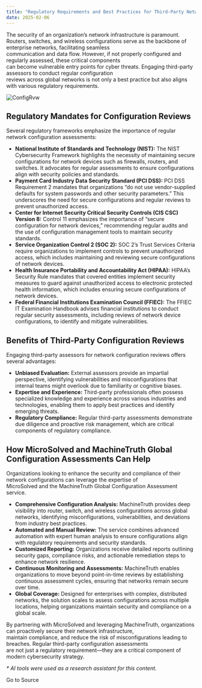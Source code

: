 ```yaml
---
title: "Regulatory Requirements and Best Practices for Third-Party Network Configuration Reviews"
date: 2025-02-06
---
```


The security of an organization’s network infrastructure is paramount.  
Routers, switches, and wireless configurations serve as the backbone of enterprise networks, facilitating seamless  
communication and data flow. However, if not properly configured and regularly assessed, these critical components  
can become vulnerable entry points for cyber threats. Engaging third-party assessors to conduct regular configuration  
reviews across global networks is not only a best practice but also aligns with various regulatory requirements.

![ConfigRvw](https://stateofsecurity.com/wp-content/uploads/2025/02/ConfigRvw.jpg "ConfigRvw.jpg")

## Regulatory Mandates for Configuration Reviews

Several regulatory frameworks emphasize the importance of regular network configuration assessments:

- **National Institute of Standards and Technology (NIST):** The NIST Cybersecurity Framework highlights the necessity of maintaining secure configurations for network devices such as firewalls, routers, and switches. It advocates for regular assessments to ensure configurations align with security policies and standards.
- **Payment Card Industry Data Security Standard (PCI DSS):** PCI DSS Requirement 2 mandates that organizations “do not use vendor-supplied defaults for system passwords and other security parameters.” This underscores the need for secure configurations and regular reviews to prevent unauthorized access.
- **Center for Internet Security Critical Security Controls (CIS CSC) Version 8:** Control 11 emphasizes the importance of “secure configuration for network devices,” recommending regular audits and the use of configuration management tools to maintain security standards.
- **Service Organization Control 2 (SOC 2):** SOC 2’s Trust Services Criteria require organizations to implement controls to prevent unauthorized access, which includes maintaining and reviewing secure configurations of network devices.
- **Health Insurance Portability and Accountability Act (HIPAA):** HIPAA’s Security Rule mandates that covered entities implement security measures to guard against unauthorized access to electronic protected health information, which includes ensuring secure configurations of network devices.
- **Federal Financial Institutions Examination Council (FFIEC):** The FFIEC IT Examination Handbook advises financial institutions to conduct regular security assessments, including reviews of network device configurations, to identify and mitigate vulnerabilities.

## Benefits of Third-Party Configuration Reviews

Engaging third-party assessors for network configuration reviews offers several advantages:

- **Unbiased Evaluation:** External assessors provide an impartial perspective, identifying vulnerabilities and misconfigurations that internal teams might overlook due to familiarity or cognitive biases.
- **Expertise and Experience:** Third-party professionals often possess specialized knowledge and experience across various industries and technologies, enabling them to apply best practices and identify emerging threats.
- **Regulatory Compliance:** Regular third-party assessments demonstrate due diligence and proactive risk management, which are critical components of regulatory compliance.

## How MicroSolved and MachineTruth Global Configuration Assessments Can Help

Organizations looking to enhance the security and compliance of their network configurations can leverage the expertise of  
MicroSolved and the MachineTruth Global Configuration Assessment service.

- **Comprehensive Configuration Analysis:** MachineTruth provides deep visibility into router, switch, and wireless configurations across global networks, identifying misconfigurations, vulnerabilities, and deviations from industry best practices.
- **Automated and Manual Review:** The service combines advanced automation with expert human analysis to ensure configurations align with regulatory requirements and security standards.
- **Customized Reporting:** Organizations receive detailed reports outlining security gaps, compliance risks, and actionable remediation steps to enhance network resilience.
- **Continuous Monitoring and Assessments:** MachineTruth enables organizations to move beyond point-in-time reviews by establishing continuous assessment cycles, ensuring that networks remain secure over time.
- **Global Coverage:** Designed for enterprises with complex, distributed networks, the solution scales to assess configurations across multiple locations, helping organizations maintain security and compliance on a global scale.

By partnering with MicroSolved and leveraging MachineTruth, organizations can proactively secure their network infrastructure,  
maintain compliance, and reduce the risk of misconfigurations leading to breaches. Regular third-party configuration assessments  
are not just a regulatory requirement—they are a critical component of modern cybersecurity strategy.

_\* AI tools were used as a research assistant for this content._

Go to Source
